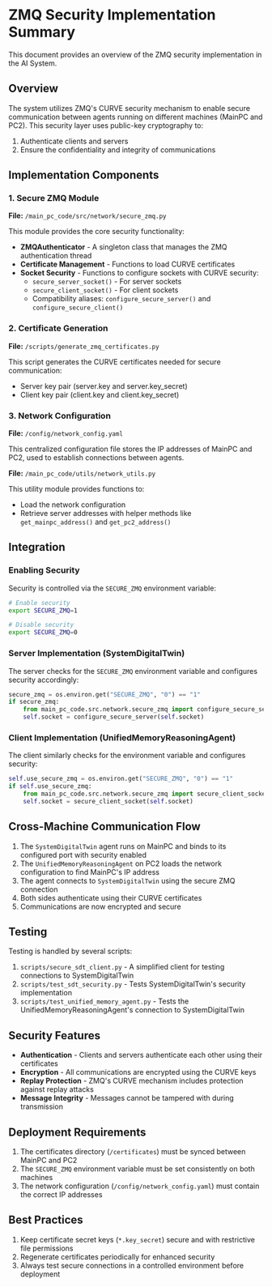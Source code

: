 # ZMQ Security Implementation Summary

This document provides an overview of the ZMQ security implementation in the AI System.

## Overview

The system utilizes ZMQ's CURVE security mechanism to enable secure communication between agents running on different machines (MainPC and PC2). This security layer uses public-key cryptography to:

1. Authenticate clients and servers
2. Ensure the confidentiality and integrity of communications

## Implementation Components

### 1. Secure ZMQ Module

**File:** `/main_pc_code/src/network/secure_zmq.py`

This module provides the core security functionality:

- **ZMQAuthenticator** - A singleton class that manages the ZMQ authentication thread
- **Certificate Management** - Functions to load CURVE certificates
- **Socket Security** - Functions to configure sockets with CURVE security:
  - `secure_server_socket()` - For server sockets
  - `secure_client_socket()` - For client sockets
  - Compatibility aliases: `configure_secure_server()` and `configure_secure_client()`

### 2. Certificate Generation

**File:** `/scripts/generate_zmq_certificates.py`

This script generates the CURVE certificates needed for secure communication:
- Server key pair (server.key and server.key_secret)
- Client key pair (client.key and client.key_secret)

### 3. Network Configuration

**File:** `/config/network_config.yaml`

This centralized configuration file stores the IP addresses of MainPC and PC2, used to establish connections between agents.

**File:** `/main_pc_code/utils/network_utils.py`

This utility module provides functions to:
- Load the network configuration
- Retrieve server addresses with helper methods like `get_mainpc_address()` and `get_pc2_address()`

## Integration

### Enabling Security

Security is controlled via the `SECURE_ZMQ` environment variable:

```bash
# Enable security
export SECURE_ZMQ=1

# Disable security
export SECURE_ZMQ=0
```

### Server Implementation (SystemDigitalTwin)

The server checks for the `SECURE_ZMQ` environment variable and configures security accordingly:

```python
secure_zmq = os.environ.get("SECURE_ZMQ", "0") == "1"
if secure_zmq:
    from main_pc_code.src.network.secure_zmq import configure_secure_server
    self.socket = configure_secure_server(self.socket)
```

### Client Implementation (UnifiedMemoryReasoningAgent)

The client similarly checks for the environment variable and configures security:

```python
self.use_secure_zmq = os.environ.get("SECURE_ZMQ", "0") == "1"
if self.use_secure_zmq:
    from main_pc_code.src.network.secure_zmq import secure_client_socket
    self.socket = secure_client_socket(self.socket)
```

## Cross-Machine Communication Flow

1. The `SystemDigitalTwin` agent runs on MainPC and binds to its configured port with security enabled
2. The `UnifiedMemoryReasoningAgent` on PC2 loads the network configuration to find MainPC's IP address
3. The agent connects to `SystemDigitalTwin` using the secure ZMQ connection
4. Both sides authenticate using their CURVE certificates
5. Communications are now encrypted and secure

## Testing

Testing is handled by several scripts:

1. `scripts/secure_sdt_client.py` - A simplified client for testing connections to SystemDigitalTwin
2. `scripts/test_sdt_security.py` - Tests SystemDigitalTwin's security implementation
3. `scripts/test_unified_memory_agent.py` - Tests the UnifiedMemoryReasoningAgent's connection to SystemDigitalTwin

## Security Features

- **Authentication** - Clients and servers authenticate each other using their certificates
- **Encryption** - All communications are encrypted using the CURVE keys
- **Replay Protection** - ZMQ's CURVE mechanism includes protection against replay attacks
- **Message Integrity** - Messages cannot be tampered with during transmission

## Deployment Requirements

1. The certificates directory (`/certificates`) must be synced between MainPC and PC2
2. The `SECURE_ZMQ` environment variable must be set consistently on both machines
3. The network configuration (`/config/network_config.yaml`) must contain the correct IP addresses

## Best Practices

1. Keep certificate secret keys (`*.key_secret`) secure and with restrictive file permissions
2. Regenerate certificates periodically for enhanced security
3. Always test secure connections in a controlled environment before deployment 